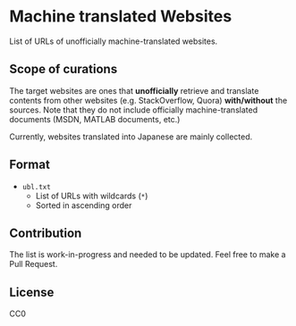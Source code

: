 # Machine translated Websites

List of URLs of unofficially machine-translated websites.

## Scope of curations

The target websites are ones that **unofficially** retrieve and translate contents from other websites (e.g. StackOverflow, Quora) **with/without** the sources.
Note that they do not include officially machine-translated documents (MSDN, MATLAB documents, etc.)

Currently, websites translated into Japanese are mainly collected.

## Format

- `ubl.txt`
    - List of URLs with wildcards (`*`)
    - Sorted in ascending order

## Contribution

The list is work-in-progress and needed to be updated. Feel free to make a Pull Request.

## License

CC0
